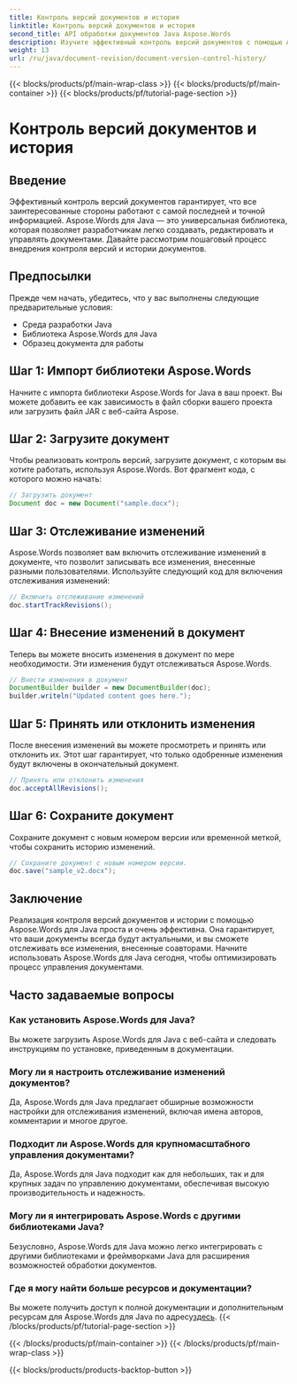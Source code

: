 ```yaml
---
title: Контроль версий документов и история
linktitle: Контроль версий документов и история
second_title: API обработки документов Java Aspose.Words
description: Изучите эффективный контроль версий документов с помощью Aspose.Words для Java. Управляйте изменениями, сотрудничайте без проблем и отслеживайте изменения без усилий.
weight: 13
url: /ru/java/document-revision/document-version-control-history/
---
```


{{< blocks/products/pf/main-wrap-class >}}
{{< blocks/products/pf/main-container >}}
{{< blocks/products/pf/tutorial-page-section >}}

# Контроль версий документов и история


## Введение

Эффективный контроль версий документов гарантирует, что все заинтересованные стороны работают с самой последней и точной информацией. Aspose.Words для Java — это универсальная библиотека, которая позволяет разработчикам легко создавать, редактировать и управлять документами. Давайте рассмотрим пошаговый процесс внедрения контроля версий и истории документов.

## Предпосылки

Прежде чем начать, убедитесь, что у вас выполнены следующие предварительные условия:

- Среда разработки Java
- Библиотека Aspose.Words для Java
- Образец документа для работы

## Шаг 1: Импорт библиотеки Aspose.Words

Начните с импорта библиотеки Aspose.Words for Java в ваш проект. Вы можете добавить ее как зависимость в файл сборки вашего проекта или загрузить файл JAR с веб-сайта Aspose.

## Шаг 2: Загрузите документ

Чтобы реализовать контроль версий, загрузите документ, с которым вы хотите работать, используя Aspose.Words. Вот фрагмент кода, с которого можно начать:

```java
// Загрузить документ
Document doc = new Document("sample.docx");
```

## Шаг 3: Отслеживание изменений

Aspose.Words позволяет вам включить отслеживание изменений в документе, что позволит записывать все изменения, внесенные разными пользователями. Используйте следующий код для включения отслеживания изменений:

```java
// Включить отслеживание изменений
doc.startTrackRevisions();
```

## Шаг 4: Внесение изменений в документ

Теперь вы можете вносить изменения в документ по мере необходимости. Эти изменения будут отслеживаться Aspose.Words.

```java
// Внести изменения в документ
DocumentBuilder builder = new DocumentBuilder(doc);
builder.writeln("Updated content goes here.");
```

## Шаг 5: Принять или отклонить изменения

После внесения изменений вы можете просмотреть и принять или отклонить их. Этот шаг гарантирует, что только одобренные изменения будут включены в окончательный документ.

```java
// Принять или отклонить изменения
doc.acceptAllRevisions();
```

## Шаг 6: Сохраните документ

Сохраните документ с новым номером версии или временной меткой, чтобы сохранить историю изменений.

```java
// Сохраните документ с новым номером версии.
doc.save("sample_v2.docx");
```

## Заключение

Реализация контроля версий документов и истории с помощью Aspose.Words для Java проста и очень эффективна. Она гарантирует, что ваши документы всегда будут актуальными, и вы сможете отслеживать все изменения, внесенные соавторами. Начните использовать Aspose.Words для Java сегодня, чтобы оптимизировать процесс управления документами.

## Часто задаваемые вопросы

### Как установить Aspose.Words для Java?

Вы можете загрузить Aspose.Words для Java с веб-сайта и следовать инструкциям по установке, приведенным в документации.

### Могу ли я настроить отслеживание изменений документов?

Да, Aspose.Words для Java предлагает обширные возможности настройки для отслеживания изменений, включая имена авторов, комментарии и многое другое.

### Подходит ли Aspose.Words для крупномасштабного управления документами?

Да, Aspose.Words для Java подходит как для небольших, так и для крупных задач по управлению документами, обеспечивая высокую производительность и надежность.

### Могу ли я интегрировать Aspose.Words с другими библиотеками Java?

Безусловно, Aspose.Words для Java можно легко интегрировать с другими библиотеками и фреймворками Java для расширения возможностей обработки документов.

### Где я могу найти больше ресурсов и документации?

 Вы можете получить доступ к полной документации и дополнительным ресурсам для Aspose.Words для Java по адресу[здесь](https://reference.aspose.com/words/java/).
{{< /blocks/products/pf/tutorial-page-section >}}

{{< /blocks/products/pf/main-container >}}
{{< /blocks/products/pf/main-wrap-class >}}

{{< blocks/products/products-backtop-button >}}
